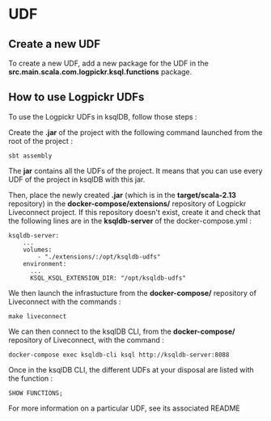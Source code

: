 # UDF

## Create a new UDF

To create a new UDF, add a new package for the UDF in the **src.main.scala.com.logpickr.ksql.functions** package.

## How to use Logpickr UDFs

To use the Logpickr UDFs in ksqlDB, follow those steps :

Create the **.jar** of the project with the following command launched from the root of the project :

``` 
sbt assembly
```

The **jar** contains all the UDFs of the project. It means that you can use every UDF of the project in ksqlDB with this jar.

Then, place the newly created **.jar** (which is in the **target/scala-2.13** repository) in the **docker-compose/extensions/** repository of Logpickr Liveconnect project. If this repository doesn't exist, create it and check that the following lines are in the **ksqldb-server** of the docker-compose.yml :

``` 
ksqldb-server:
    ...
    volumes:
        - "./extensions/:/opt/ksqldb-udfs"
    environment:
      ...
      KSQL_KSQL_EXTENSION_DIR: "/opt/ksqldb-udfs"
```

We then launch the infrastucture from the **docker-compose/** repository of Liveconnect with the commands :

``` 
make liveconnect
```

We can then connect to the ksqlDB CLI, from the **docker-compose/** repository of Liveconnect, with the command :

``` 
docker-compose exec ksqldb-cli ksql http://ksqldb-server:8088
```

Once in the ksqlDB CLI, the different UDFs at your disposal are listed with the function : 

``` 
SHOW FUNCTIONS;
```

For more information on a particular UDF, see its associated README

